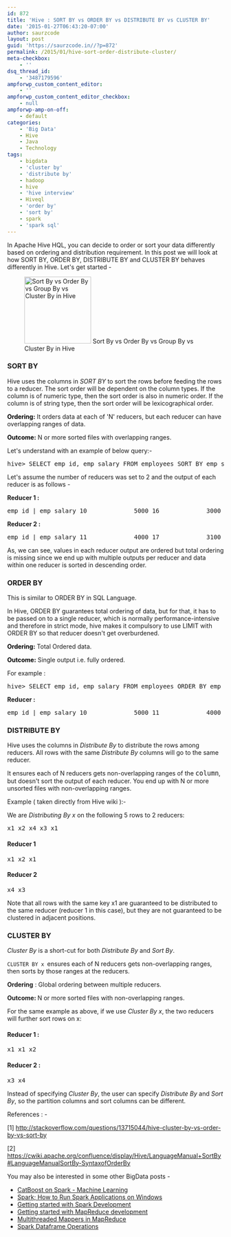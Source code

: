 ```yaml
---
id: 872
title: 'Hive : SORT BY vs ORDER BY vs DISTRIBUTE BY vs CLUSTER BY'
date: '2015-01-27T06:43:20-07:00'
author: saurzcode
layout: post
guid: 'https://saurzcode.in//?p=872'
permalink: /2015/01/hive-sort-order-distribute-cluster/
meta-checkbox:
    - ''
dsq_thread_id:
    - '3487179596'
ampforwp_custom_content_editor:
    - ''
ampforwp_custom_content_editor_checkbox:
    - null
ampforwp-amp-on-off:
    - default
categories:
    - 'Big Data'
    - Hive
    - Java
    - Technology
tags:
    - bigdata
    - 'cluster by'
    - 'distribute by'
    - hadoop
    - hive
    - 'hive interview'
    - Hiveql
    - 'order by'
    - 'sort by'
    - spark
    - 'spark sql'
---
```


In Apache Hive HQL, you can decide to order or sort your data differently based on ordering and distribution requirement. In this post we will look at how SORT BY, ORDER BY, DISTRIBUTE BY and CLUSTER BY behaves differently in Hive. Let's get started -
<figure id="attachment_797" align="alignleft" width="155"><a class="vt-p" href="https://saurzcode.in//wp-content/uploads/2015/01/images.jpg"><img src="http://saurzcode.in/wp-content/uploads/2015/01/images.jpg" class="wp-image-797" alt="Sort By vs Order By vs Group By vs Cluster By in Hive" width="155" height="155"></a> Sort By vs Order By vs Group By vs Cluster By in Hive</figure>
<h3>SORT BY</h3>Hive uses the columns in <i>SORT BY</i> to sort the rows before feeding the rows to a reducer. The sort order will be dependent on the column types. If the column is of numeric type, then the sort order is also in numeric order. If the column is of string type, then the sort order will be lexicographical order.

<span style="color: #000000"><b>Ordering:</b></span> It orders data at each of 'N' reducers, but each reducer can have overlapping ranges of data.

<span style="color: #000000"><b>Outcome:</b></span> N or more sorted files with overlapping ranges.

<!--more-->

Let's understand with an example of below query:-
<pre class="lang:mysql decode:true">hive&gt; SELECT emp_id, emp_salary FROM employees SORT BY emp_salary DESC;</pre>Let's assume the number of reducers was set to 2 and the output of each reducer is as follows -

<b>Reducer 1 :</b>
<div>
<div id="highlighter_383987">
<pre class="lang:sh decode:true">emp_id | emp_salary 10             5000 16             3000 13             2600 19             1800</pre></div>
</div>
<p class="lang:sh decode:true"><b style="font-size: 1em; background-color: #ffffff">Reducer 2 :</b></p>

<div class="code panel pdl">
<div class="codeContent panelContent pdl">
<div id="highlighter_251786" class="syntaxhighlighter nogutter java">
<div>
<pre class="lang:sh decode:true">emp_id | emp_salary 11             4000 17             3100 14             2500 20             2000</pre></div>
</div>
</div>
</div>
As, we can see, values in each reducer output are ordered but total ordering is missing since we end up with multiple outputs per reducer and data within one reducer is sorted in descending order.
<h3><b>ORDER BY</b></h3>This is similar to ORDER BY in SQL Language.

In Hive, ORDER BY guarantees total ordering of data, but for that, it has to be passed on to a single reducer, which is normally performance-intensive and therefore in strict mode, hive makes it compulsory to use LIMIT with ORDER BY so that reducer doesn't get overburdened.

<span style="color: #000000"><b>Ordering:</b></span> Total Ordered data.

<span style="color: #000000"><b>Outcome:</b></span> Single output i.e. fully ordered.

For example :
<pre class="lang:mysql decode:true">hive&gt; SELECT emp_id, emp_salary FROM employees ORDER BY emp_salary DESC;</pre><b>Reducer :</b>
<pre class="lang:sh decode:true">emp_id | emp_salary 10             5000 11             4000 17             3100 16             3000 13             2600 14             2500 20             2000 19             1800</pre>
<h3>DISTRIBUTE BY</h3>Hive uses the columns in <i>Distribute By</i> to distribute the rows among reducers. All rows with the same <i>Distribute By</i> columns will go to the same reducer.

It ensures each of N reducers gets non-overlapping ranges of the&nbsp;<span style="font-family: monospace,serif"><span style="font-size: 15px">column</span></span>, but doesn't sort the output of each reducer. You end up with N or more unsorted files with non-overlapping ranges.

Example ( taken directly from Hive wiki ):-

We are <i>Distributing By x</i> on the following 5 rows to 2 reducers:
<pre class="lang:sh decode:true">x1 x2 x4 x3 x1</pre>
<h4>Reducer 1</h4>
<pre class="lang:sh decode:true">x1 x2 x1</pre>
<h4>Reducer 2</h4>
<div class="code panel pdl">
<div class="codeContent panelContent pdl">
<div id="highlighter_558410" class="syntaxhighlighter nogutter java">
<pre class="lang:sh decode:true">x4 x3</pre><span style="font-size: 1em">Note that all rows with the same key x1 are guaranteed to be distributed to the same reducer (reducer 1 in this case), but they are not guaranteed to be clustered in adjacent positions.</span>

</div>
</div>
</div>
<h3>CLUSTER BY</h3><i>Cluster By</i> is a short-cut for both <i>Distribute By</i> and <i>Sort By</i>.

<code>CLUSTER BY x </code>ensures each of N reducers gets non-overlapping ranges, then sorts by those ranges at the reducers.

<b>Ordering</b> : Global ordering between multiple reducers.

<b>Outcome: </b>N or more sorted files with non-overlapping ranges.

For the same example as above, if we use <i>Cluster By x</i>, the two reducers will further sort rows on x:
<h4>Reducer 1 :</h4>
<div class="code panel pdl">
<div class="codeContent panelContent pdl">
<div id="highlighter_7223" class="syntaxhighlighter nogutter java">
<pre class="lang:sh decode:true">x1 x1 x2</pre></div>
</div>
</div>
<h4>Reducer 2 :</h4>
<div class="code panel pdl">
<div class="codeContent panelContent pdl">
<div id="highlighter_283486" class="syntaxhighlighter nogutter java">
<pre class="lang:sh decode:true">x3 x4</pre>Instead of specifying <i>Cluster By</i>, the user can specify <i>Distribute By</i> and <i>Sort By</i>, so the partition columns and sort columns can be different.

References : -

[1] <a href="http://stackoverflow.com/questions/13715044/hive-cluster-by-vs-order-by-vs-sort-by">http://stackoverflow.com/questions/13715044/hive-cluster-by-vs-order-by-vs-sort-by</a>

[2] <a href="https://cwiki.apache.org/confluence/display/Hive/LanguageManual+SortBy#LanguageManualSortBy-SyntaxofOrderBy">https://cwiki.apache.org/confluence/display/Hive/LanguageManual+SortBy#LanguageManualSortBy-SyntaxofOrderBy</a>

You may also be interested in some other BigData posts -
<ul>
 	<li><a href="https://saurzcode.in/2021/05/how-to-train-and-score-catboost-model-on-spark/" target="_blank" rel="noopener">CatBoost on Spark - Machine Learning </a></li>
 	<li><a href="https://saurzcode.in/2019/09/running-spark-application-on-windows/">Spark; How to Run Spark Applications on Windows</a></li>
 	<li><a href="https://saurzcode.in/2017/10/configure-spark-application-eclipse/">Getting started with Spark Development</a></li>
 	<li><a href="https://saurzcode.in//2015/01/setup-development-environment-hadoop-mapreduce/" target="_blank" rel="noopener">Getting started with MapReduce development</a></li>
 	<li><a href="https://wp.me/p5pWDa-iX">Multithreaded Mappers in MapReduce</a></li>
 	<li><a href="https://saurzcode.in/2018/06/spark-common-dataframe-operations/">Spark Dataframe Operations</a></li>
</ul>
</div>
</div>
</div>